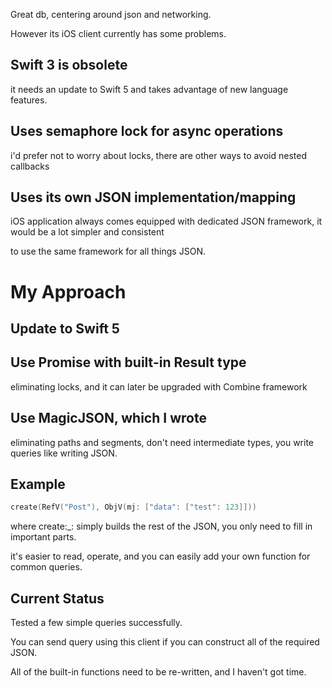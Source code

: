Great db, centering around json and networking. 
 
However its iOS client currently has some problems.

## Swift 3 is obsolete

it needs an update to Swift 5 and takes advantage of new language features.

## Uses semaphore lock for async operations

i'd prefer not to worry about locks, there are other ways to avoid nested callbacks

## Uses its own JSON implementation/mapping 

iOS application always comes equipped with dedicated JSON framework, it would be a lot simpler and consistent 

to use the same framework for all things JSON.

# My Approach 

## Update to Swift 5

## Use Promise with built-in Result type

eliminating locks, and it can later be upgraded with Combine framework

## Use MagicJSON, which I wrote

eliminating paths and segments, don't need intermediate types, you write queries like writing JSON.

## Example
```Swift 
create(RefV("Post"), ObjV(mj: ["data": ["test": 123]]))
```
where create:_: simply builds the rest of the JSON, you only need to fill in important parts.

it's easier to read, operate, and you can easily add your own function for common queries.

## Current Status

Tested a few simple queries successfully. 

You can send query using this client if you can construct all of the required JSON.

All of the built-in functions need to be re-written, and I haven't got time.


